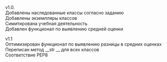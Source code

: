 v1.0.  
Добавлены наследованные классы согласно заданию  
Добавлены экземпляры классов  
Симитирована учебная деятельность  
Добавлен функционал по выявлению средней оценки  
  
v1.1  
Оптимизирован функционал по выявлению разницы в средних оценках  
Переписан метод __str __ для всех классов  
Соответствие  PEP8